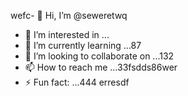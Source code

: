 wefc- 👋 Hi, I’m @seweretwq
- 👀 I’m interested in ...
- 🌱 I’m currently learning ...87
- 💞️ I’m looking to collaborate on ...132
- 📫 How to reach me ...33fsdds86wer
- ⚡ Fun fact: ...444
erresdf
<!---hjl454545
seweretwq/seweretwq is a ✨ special ✨ repository because its64 `README.md` (this file) appears on your 6363GitHub profile.455
You can click the Preview link to take a look at your changes.
--->
